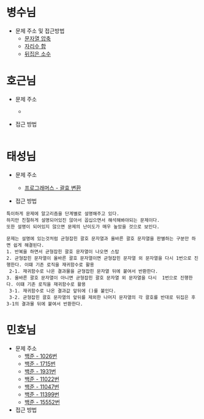 # 병수님

-   문제 주소 및 접근방법
    -   [문자열 압축](https://dev-soo-log.tistory.com/9)
    -   [자리수 합](https://dev-soo-log.tistory.com/10?category=1015996)
    -   [뒤집은 소수](https://dev-soo-log.tistory.com/11?category=1015996)

# 호근님

-   문제 주소

    -   []()

-   접근 방법

```text

```

# 태성님

-   문제 주소

    -   [프로그래머스 - 괄효 변환](https://programmers.co.kr/learn/courses/30/lessons/60058)

-   접근 방법

```text
특이하게 문제에 알고리즘을 단계별로 설명해주고 있다.
하지만 친절하게 설명되어있진 않아서 꼽십으면서 해석해봐야되는 문제이다.
또한 설명이 되어있지 않으면 문제의 난이도가 매우 높았을 것으로 보인다.

문제는 설명에 있는것처럼 균형잡힌 괄호 문자열과 올바른 괄호 문자열을 판별하는 구분만 하면 쉽게 해결된다.
1. 반복을 하면서 균형잡힌 괄호 문자열이 나오면 스탑
2. 균형잡힌 문자열이 올바른 괄호 문자열이면 균형잡힌 문자열 외 문자열을 다시 1번으로 진행한다. 이떄 기존 로직을 재귀함수로 활용
 2-1. 재귀함수로 나온 결과물을 균형잡힌 문자열 뒤에 붙여서 반환한다.
3. 올바른 괄호 문자열이 아니면 균형잡힌 괄호 문자열 외 문자열을 다시  1번으로 진행한다. 이떄 기존 로직을 재귀함수로 활용
 3-1. 재귀함수로 나온 결과값 앞뒤에 ()를 붙인다.
 3-2. 균형잡힌 괄호 문자열의 앞뒤를 제외한 나머지 문자열의 각 괄호를 반대로 뒤집은 후 3-1의 결과물 뒤에 붙여서 반환한다.
```

# 민호님

- 문제 주소
  - [백준 - 1026번](https://www.acmicpc.net/problem/1026)
  - [백준 - 1715번](https://www.acmicpc.net/problem/1715)
  - [백준 - 1931번](https://www.acmicpc.net/problem/1931)
  - [백준 - 11022번](https://www.acmicpc.net/problem/11022)
  - [백준 - 11047번](https://www.acmicpc.net/problem/11047)
  - [백준 - 11399번](https://www.acmicpc.net/problem/11399)
  - [백준 - 15552번](https://www.acmicpc.net/problem/15552)
- 접근 방법
```text
```
